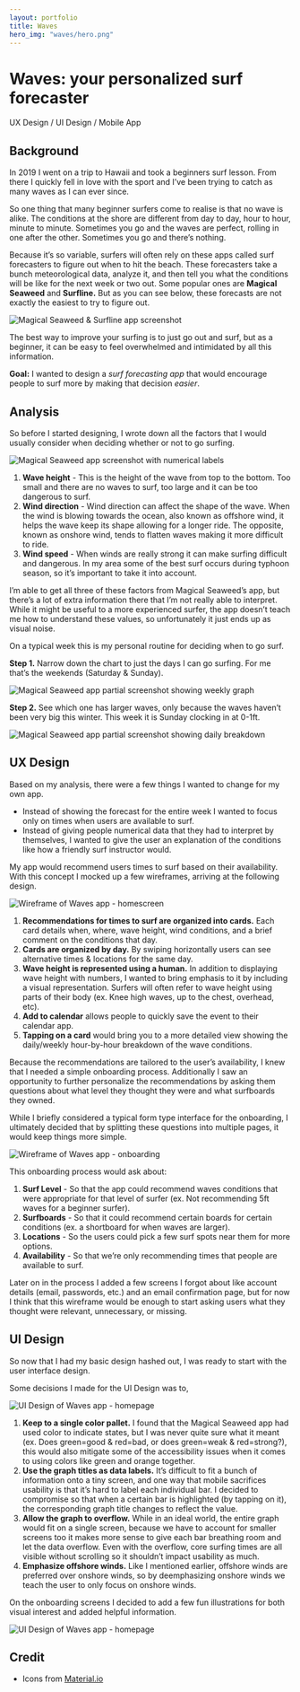 ```yaml
---
layout: portfolio
title: Waves
hero_img: "waves/hero.png"
---
```


Waves: your personalized surf forecaster
========================================

UX Design / UI Design / Mobile App

Background
----------

In 2019 I went on a trip to Hawaii and took a beginners surf lesson. From there I quickly fell in love with the sport and I’ve been trying to catch as many waves as I can ever since.

So one thing that many beginner surfers come to realise is that no wave is alike. The conditions at the shore are different from day to day, hour to hour, minute to minute. Sometimes you go and the waves are perfect, rolling in one after the other. Sometimes you go and there’s nothing.

Because it’s so variable, surfers will often rely on these apps called surf forecasters to figure out when to hit the beach. These forecasters take a bunch meteorological data, analyze it, and then tell you what the conditions will be like for the next week or two out. Some popular ones are **Magical Seaweed** and **Surfline.** But as you can see below, these forecasts are not exactly the easiest to try to figure out.

![Magical Seaweed & Surfline app screenshot](/assets/images/waves/background_1.png)

The best way to improve your surfing is to just go out and surf, but as a beginner, it can be easy to feel overwhelmed and intimidated by all this information.

**Goal:** I wanted to design a _surf forecasting app_ that would encourage people to surf more by making that decision _easier_.

Analysis
--------

So before I started designing, I wrote down all the factors that I would usually consider when deciding whether or not to go surfing.

![Magical Seaweed app screenshot with numerical labels](/assets/images/waves/analysis_1.png)

1.  **Wave height** - This is the height of the wave from top to the bottom. Too small and there are no waves to surf, too large and it can be too dangerous to surf.
2.  **Wind direction** - Wind direction can affect the shape of the wave. When the wind is blowing towards the ocean, also known as offshore wind, it helps the wave keep its shape allowing for a longer ride. The opposite, known as onshore wind, tends to flatten waves making it more difficult to ride.
3.  **Wind speed** - When winds are really strong it can make surfing difficult and dangerous. In my area some of the best surf occurs during typhoon season, so it’s important to take it into account.

I’m able to get all three of these factors from Magical Seaweed’s app, but there’s a lot of extra information there that I’m not really able to interpret. While it might be useful to a more experienced surfer, the app doesn’t teach me how to understand these values, so unfortunately it just ends up as visual noise.

On a typical week this is my personal routine for deciding when to go surf.

**Step 1.** Narrow down the chart to just the days I can go surfing. For me that’s the weekends (Saturday & Sunday).

![Magical Seaweed app partial screenshot showing weekly graph](/assets/images/waves/analysis_2.png)

**Step 2.** See which one has larger waves, only because the waves haven’t been very big this winter. This week it is Sunday clocking in at 0-1ft.

![Magical Seaweed app partial screenshot showing daily breakdown](/assets/images/waves/analysis_3.png)

UX Design
---------

Based on my analysis, there were a few things I wanted to change for my own app.

*   Instead of showing the forecast for the entire week I wanted to focus only on times when users are available to surf.
*   Instead of giving people numerical data that they had to interpret by themselves, I wanted to give the user an explanation of the conditions like how a friendly surf instructor would.

My app would recommend users times to surf based on their availability. With this concept I mocked up a few wireframes, arriving at the following design.

![Wireframe of Waves app - homescreen](/assets/images/waves/UX_1.png)

1.  **Recommendations for times to surf are organized into cards.** Each card details when, where, wave height, wind conditions, and a brief comment on the conditions that day.
2.  **Cards are organized by day.** By swiping horizontally users can see alternative times & locations for the same day.
3.  **Wave height is represented using a human.** In addition to displaying wave height with numbers, I wanted to bring emphasis to it by including a visual representation. Surfers will often refer to wave height using parts of their body (ex. Knee high waves, up to the chest, overhead, etc).
4.  **Add to calendar** allows people to quickly save the event to their calendar app.
5.  **Tapping on a card** would bring you to a more detailed view showing the daily/weekly hour-by-hour breakdown of the wave conditions.

Because the recommendations are tailored to the user’s availability, I knew that I needed a simple onboarding process. Additionally I saw an opportunity to further personalize the recommendations by asking them questions about what level they thought they were and what surfboards they owned.

While I briefly considered a typical form type interface for the onboarding, I ultimately decided that by splitting these questions into multiple pages, it would keep things more simple.

![Wireframe of Waves app - onboarding](/assets/images/waves/UX_2.png)

This onboarding process would ask about:

1.  **Surf Level** - So that the app could recommend waves conditions that were appropriate for that level of surfer (ex. Not recommending 5ft waves for a beginner surfer).
2.  **Surfboards** - So that it could recommend certain boards for certain conditions (ex. a shortboard for when waves are larger).
3.  **Locations** - So the users could pick a few surf spots near them for more options.
4.  **Availability** - So that we’re only recommending times that people are available to surf.

Later on in the process I added a few screens I forgot about like account details (email, passwords, etc.) and an email confirmation page, but for now I think that this wireframe would be enough to start asking users what they thought were relevant, unnecessary, or missing.

UI Design
---------

So now that I had my basic design hashed out, I was ready to start with the user interface design.

Some decisions I made for the UI Design was to,

![UI Design of Waves app - homepage](/assets/images/waves/UI_1.png)

1.  **Keep to a single color pallet.** I found that the Magical Seaweed app had used color to indicate states, but I was never quite sure what it meant (ex. Does green=good & red=bad, or does green=weak & red=strong?), this would also mitigate some of the accessibility issues when it comes to using colors like green and orange together.
2.  **Use the graph titles as data labels.** It’s difficult to fit a bunch of information onto a tiny screen, and one way that mobile sacrifices usability is that it’s hard to label each individual bar. I decided to compromise so that when a certain bar is highlighted (by tapping on it), the corresponding graph title changes to reflect the value.
3.  **Allow the graph to overflow.** While in an ideal world, the entire graph would fit on a single screen, because we have to account for smaller screens too it makes more sense to give each bar breathing room and let the data overflow. Even with the overflow, core surfing times are all visible without scrolling so it shouldn’t impact usability as much.
4.  **Emphasize offshore winds.** Like I mentioned earlier, offshore winds are preferred over onshore winds, so by deemphasizing onshore winds we teach the user to only focus on onshore winds.

On the onboarding screens I decided to add a few fun illustrations for both visual interest and added helpful information.

![UI Design of Waves app - homepage](/assets/images/waves/UI_2.png)

## Credit

*   Icons from [Material.io](https://material.io/)
